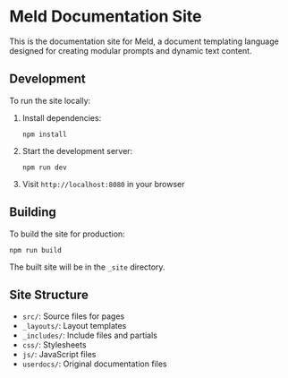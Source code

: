 # Meld Documentation Site

This is the documentation site for Meld, a document templating language designed for creating modular prompts and dynamic text content.

## Development

To run the site locally:

1. Install dependencies:
   ```
   npm install
   ```

2. Start the development server:
   ```
   npm run dev
   ```

3. Visit `http://localhost:8080` in your browser

## Building

To build the site for production:

```
npm run build
```

The built site will be in the `_site` directory.

## Site Structure

- `src/`: Source files for pages
- `_layouts/`: Layout templates
- `_includes/`: Include files and partials
- `css/`: Stylesheets
- `js/`: JavaScript files
- `userdocs/`: Original documentation files